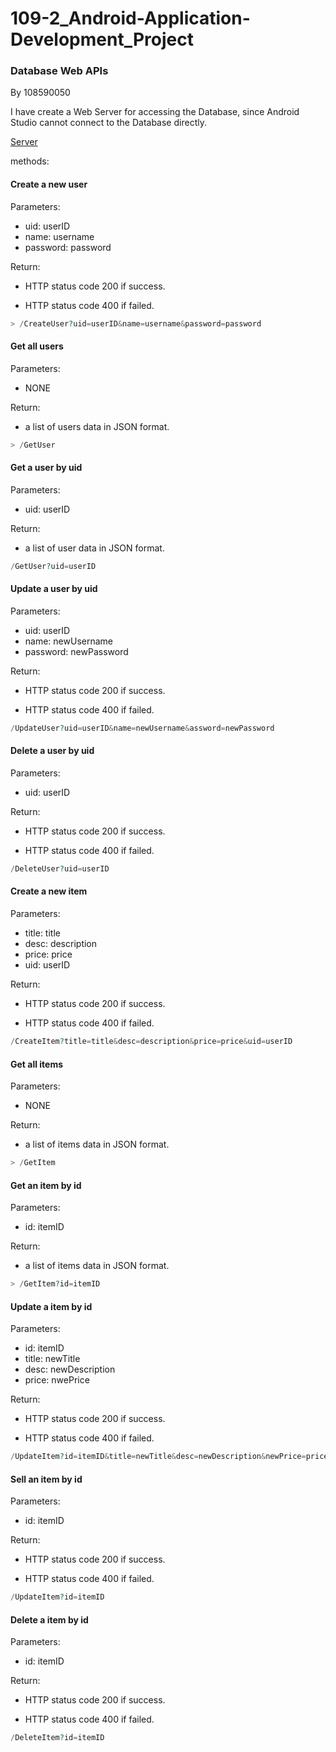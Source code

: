 # 109-2_Android-Application-Development_Project

### Database Web APIs
By 108590050  

I have create a Web Server for accessing the Database, since Android Studio cannot connect to the Database directly.

[Server](http://140.124.184.193:8080/androidfinal/)

methods:  

#### Create a new user
Parameters:
+ uid: userID  
+ name: username  
+ password: password  

Return:
+ HTTP status code 200 if success.  
- HTTP status code 400 if failed.
````php
> /CreateUser?uid=userID&name=username&password=password
````

#### Get all users
Parameters:
+ NONE

Return:
+ a list of users data in JSON format.
````php
> /GetUser
````

#### Get a user by uid
Parameters:
+ uid: userID

Return:
+ a list of user data in JSON format.
````php
/GetUser?uid=userID
````

#### Update a user by uid
Parameters:
+ uid: userID
+ name: newUsername
+ password: newPassword

Return:
+ HTTP status code 200 if success.
- HTTP status code 400 if failed.
````php
/UpdateUser?uid=userID&name=newUsername&assword=newPassword
````

#### Delete a user by uid
Parameters:
+ uid: userID

Return:
+ HTTP status code 200 if success.
- HTTP status code 400 if failed.
````php
/DeleteUser?uid=userID
````


#### Create a new item
Parameters:
+ title: title
+ desc: description  
+ price: price
+ uid: userID  

Return:
+ HTTP status code 200 if success.  
- HTTP status code 400 if failed.
````php
/CreateItem?title=title&desc=description&price=price&uid=userID
````

#### Get all items
Parameters:
+ NONE

Return:
+ a list of items data in JSON format.
````php
> /GetItem
````

#### Get an item by id
Parameters:
+ id: itemID

Return:
+ a list of items data in JSON format.
````php
> /GetItem?id=itemID
````

#### Update a item by id
Parameters:
+ id: itemID
+ title: newTitle
+ desc: newDescription  
+ price: nwePrice

Return:
+ HTTP status code 200 if success.
- HTTP status code 400 if failed.
````php
/UpdateItem?id=itemID&title=newTitle&desc=newDescription&newPrice=price
````

#### Sell an item by id
Parameters:
+ id: itemID

Return:
+ HTTP status code 200 if success.
- HTTP status code 400 if failed.

````php
/UpdateItem?id=itemID
````

#### Delete a item by id
Parameters:
+ id: itemID

Return:
+ HTTP status code 200 if success.
- HTTP status code 400 if failed.
````php
/DeleteItem?id=itemID
````
